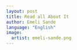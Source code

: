 ```yaml
---
layout: post
title: Read all About It
author: Emeli Sande
language: "English"
image:
  artist: emeli-sande.png
---
```

